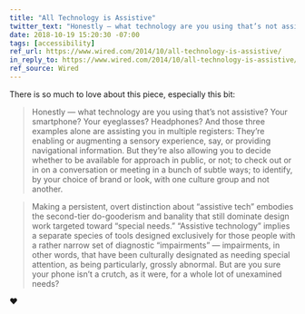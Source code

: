 ```yaml
---
title: "All Technology is Assistive"
twitter_text: "Honestly — what technology are you using that’s not assistive? Your smartphone? Your eyeglasses? Headphones?"
date: 2018-10-19 15:20:30 -07:00
tags: [accessibility]
ref_url: https://www.wired.com/2014/10/all-technology-is-assistive/
in_reply_to: https://www.wired.com/2014/10/all-technology-is-assistive/
ref_source: Wired
---
```


There is so much to love about this piece, especially this bit:

> Honestly — what technology are you using that’s not assistive? Your smartphone? Your eyeglasses? Headphones? And those three examples alone are assisting you in multiple registers: They’re enabling or augmenting a sensory experience, say, or providing navigational information. But they’re also allowing you to decide whether to be available for approach in public, or not; to check out or in on a conversation or meeting in a bunch of subtle ways; to identify, by your choice of brand or look, with one culture group and not another.

> Making a persistent, overt distinction about “assistive tech” embodies the second-tier do-gooderism and banality that still dominate design work targeted toward “special needs.” “Assistive technology” implies a separate species of tools designed exclusively for those people with a rather narrow set of diagnostic “impairments” — impairments, in other words, that have been culturally designated as needing special attention, as being particularly, grossly abnormal. But are you sure your phone isn’t a crutch, as it were, for a whole lot of unexamined needs?

❤️